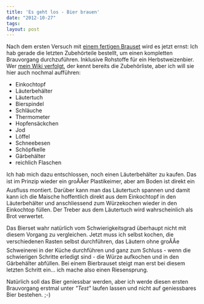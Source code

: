 ```yaml
---
title: 'Es geht los - Bier brauen'
date: "2012-10-27"
tags: 
layout: post
---
```

Nach dem ersten Versuch mit [einem fertigen Brauset][0] wird es jetzt
ernst: Ich hab gerade die letzten Zubehörteile bestellt, um einen
kompletten Brauvorgang durchzuführen. Inklusive Rohstoffe für ein
Herbstweizenbier. Wer [mein Wiki verfolgt][1], der kennt bereits die
Zubehörliste, aber ich will sie hier auch nochmal aufführen:

  * Einkochtopf
  * Läuterbehälter
  * Läutertuch
  * Bierspindel
  * Schläuche
  * Thermometer
  * Hopfensäckchen
  * Jod
  * Löffel
  * Schneebesen
  * Schöpfkelle
  * Gärbehälter
  * reichlich Flaschen

Ich hab mich dazu entschlossen, noch einen Läuterbehälter zu kaufen.
Das ist im Prinzip wieder ein groÃÂer Plastikeimer, aber am Boden ist
direkt ein Ausfluss montiert. Darüber kann man das Läutertuch spannen
und damit kann ich die Maische hoffentlich direkt aus dem Einkochtopf in
den Läuterbehälter und anschliessend zum Würzekochen wieder in den
Einkochtop füllen. Der Treber aus dem Läutertuch wird wahrscheinlich als
Brot verwertet.

Das Bierset wahr natürlich vom Schwierigkeitsgrad überhaupt nicht mit
diesem Vorgang zu vergleichen. Jetzt muss ich selbst kochen, die
verschiedenen Rasten selbst durchführen, das Läutern ohne groÃÂe
Schweinerei in der Küche durchführen und ganz zum Schluss - wenn die
schwierigen Schritte erledigt sind - die Würze aufkochen und in den
Gärbehälter abfüllen. Bei einem Bierbrauset steigt man erst bei diesem
letzten Schritt ein... ich mache also einen Riesensprung.

Natürlich soll das Bier geniessbar werden, aber ich werde diesen ersten
Brauvorgang erstmal unter *"Test"* laufen lassen und nicht auf
geniessbares Bier bestehen. ;-)

[0]: http://www.amazon.de/%C2%BBDEIN-BIER-selbstgebraut%C2%AB-Bierbrauset-%C2%BBStart%C2%AB/dp/B0030U3E0U/kopisde-21
[1]: http://wiki.kopis.de/doku.php/brauen:start
